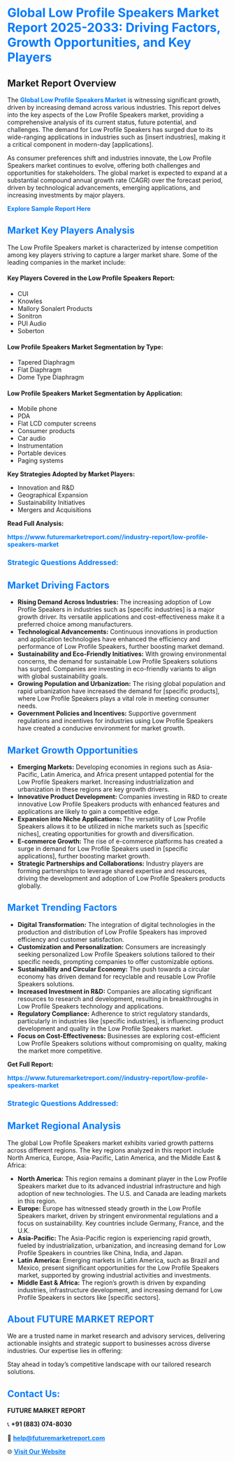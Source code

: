 <h1 style="color: #007BFF;">Global Low Profile Speakers Market Report 2025-2033: Driving Factors, Growth Opportunities, and Key Players</h1>

<section id="overview">
<h2>Market Report Overview</h2>
<p>The <a href="https://www.futuremarketreport.com//industry-report/low-profile-speakers-market" style="color: #007BFF; text-decoration: none;"><strong>Global Low Profile Speakers Market</strong></a> is witnessing significant growth, driven by increasing demand across various industries. This report delves into the key aspects of the Low Profile Speakers market, providing a comprehensive analysis of its current status, future potential, and challenges. The demand for Low Profile Speakers has surged due to its wide-ranging applications in industries such as [insert industries], making it a critical component in modern-day [applications].</p>
<p>As consumer preferences shift and industries innovate, the Low Profile Speakers market continues to evolve, offering both challenges and opportunities for stakeholders. The global market is expected to expand at a substantial compound annual growth rate (CAGR) over the forecast period, driven by technological advancements, emerging applications, and increasing investments by major players.</p>
</section>

<section id="overview">
<p><a href="https://www.futuremarketreport.com//request-sample/reportId=52740" style="color: #007BFF; text-decoration: none;"><strong>Explore Sample Report Here</strong></a></p>
</section>

<section id="key-players">
<h2 style="color: #007BFF;">Market Key Players Analysis</h2>
<p>The Low Profile Speakers market is characterized by intense competition among key players striving to capture a larger market share. Some of the leading companies in the market include:</p>
<h4>Key Players Covered in the Low Profile Speakers Report:</h4>
<ul><li>CUI</li><li>Knowles</li><li>Mallory Sonalert Products</li><li>Sonitron</li><li>PUI Audio</li><li>Soberton</li></ul>
<h4>Low Profile Speakers Market Segmentation by Type:</h4>
<ul><li>Tapered Diaphragm</li><li>Flat Diaphragm</li><li>Dome Type Diaphragm</li></ul>

<h4>Low Profile Speakers Market Segmentation by Application:</h4>
<ul><li>Mobile phone</li><li>PDA</li><li>Flat LCD computer screens</li><li>Consumer products</li><li>Car audio</li><li>Instrumentation</li><li>Portable devices</li><li>Paging systems</li></ul>
<p><strong>Key Strategies Adopted by Market Players:</strong></p>
<ul>
<li>Innovation and R&D</li>
<li>Geographical Expansion</li>
<li>Sustainability Initiatives</li>
<li>Mergers and Acquisitions</li>
</ul>
</section>

<section>
<p><strong>Read Full Analysis: </strong></p><a href="https://www.futuremarketreport.com//industry-report/low-profile-speakers-market" style="color: #007BFF; text-decoration: none;"><strong>https://www.futuremarketreport.com//industry-report/low-profile-speakers-market</strong></a>
<h3 style="color: #007BFF;">Strategic Questions Addressed:</h3>
</section>

<section id="driving-factors">
<h2 style="color: #007BFF;">Market Driving Factors</h2>
<ul>
<li><strong>Rising Demand Across Industries:</strong> The increasing adoption of Low Profile Speakers in industries such as [specific industries] is a major growth driver. Its versatile applications and cost-effectiveness make it a preferred choice among manufacturers.</li>
<li><strong>Technological Advancements:</strong> Continuous innovations in production and application technologies have enhanced the efficiency and performance of Low Profile Speakers, further boosting market demand.</li>
<li><strong>Sustainability and Eco-Friendly Initiatives:</strong> With growing environmental concerns, the demand for sustainable Low Profile Speakers solutions has surged. Companies are investing in eco-friendly variants to align with global sustainability goals.</li>
<li><strong>Growing Population and Urbanization:</strong> The rising global population and rapid urbanization have increased the demand for [specific products], where Low Profile Speakers plays a vital role in meeting consumer needs.</li>
<li><strong>Government Policies and Incentives:</strong> Supportive government regulations and incentives for industries using Low Profile Speakers have created a conducive environment for market growth.</li>
</ul>
</section>

<section id="growth-opportunities">
<h2 style="color: #007BFF;">Market Growth Opportunities</h2>
<ul>
<li><strong>Emerging Markets:</strong> Developing economies in regions such as Asia-Pacific, Latin America, and Africa present untapped potential for the Low Profile Speakers market. Increasing industrialization and urbanization in these regions are key growth drivers.</li>
<li><strong>Innovative Product Development:</strong> Companies investing in R&D to create innovative Low Profile Speakers products with enhanced features and applications are likely to gain a competitive edge.</li>
<li><strong>Expansion into Niche Applications:</strong> The versatility of Low Profile Speakers allows it to be utilized in niche markets such as [specific niches], creating opportunities for growth and diversification.</li>
<li><strong>E-commerce Growth:</strong> The rise of e-commerce platforms has created a surge in demand for Low Profile Speakers used in [specific applications], further boosting market growth.</li>
<li><strong>Strategic Partnerships and Collaborations:</strong> Industry players are forming partnerships to leverage shared expertise and resources, driving the development and adoption of Low Profile Speakers products globally.</li>
</ul>
</section>

<section id="trending-factors">
<h2 style="color: #007BFF;">Market Trending Factors</h2>
<ul>
<li><strong>Digital Transformation:</strong> The integration of digital technologies in the production and distribution of Low Profile Speakers has improved efficiency and customer satisfaction.</li>
<li><strong>Customization and Personalization:</strong> Consumers are increasingly seeking personalized Low Profile Speakers solutions tailored to their specific needs, prompting companies to offer customizable options.</li>
<li><strong>Sustainability and Circular Economy:</strong> The push towards a circular economy has driven demand for recyclable and reusable Low Profile Speakers solutions.</li>
<li><strong>Increased Investment in R&D:</strong> Companies are allocating significant resources to research and development, resulting in breakthroughs in Low Profile Speakers technology and applications.</li>
<li><strong>Regulatory Compliance:</strong> Adherence to strict regulatory standards, particularly in industries like [specific industries], is influencing product development and quality in the Low Profile Speakers market.</li>
<li><strong>Focus on Cost-Effectiveness:</strong> Businesses are exploring cost-efficient Low Profile Speakers solutions without compromising on quality, making the market more competitive.</li>
</ul>
</section>

<section>
<p><strong>Get Full Report: </strong></p><a href="https://www.futuremarketreport.com//industry-report/low-profile-speakers-market" style="color: #007BFF; text-decoration: none;"><strong>https://www.futuremarketreport.com//industry-report/low-profile-speakers-market</strong></a>
<h3 style="color: #007BFF;">Strategic Questions Addressed:</h3>
</section>


<section id="regional-analysis">
<h2 style="color: #007BFF;">Market Regional Analysis</h2>
<p>The global Low Profile Speakers market exhibits varied growth patterns across different regions. The key regions analyzed in this report include North America, Europe, Asia-Pacific, Latin America, and the Middle East & Africa:</p>
<ul>
<li><strong>North America:</strong> This region remains a dominant player in the Low Profile Speakers market due to its advanced industrial infrastructure and high adoption of new technologies. The U.S. and Canada are leading markets in this region.</li>
<li><strong>Europe:</strong> Europe has witnessed steady growth in the Low Profile Speakers market, driven by stringent environmental regulations and a focus on sustainability. Key countries include Germany, France, and the U.K.</li>
<li><strong>Asia-Pacific:</strong> The Asia-Pacific region is experiencing rapid growth, fueled by industrialization, urbanization, and increasing demand for Low Profile Speakers in countries like China, India, and Japan.</li>
<li><strong>Latin America:</strong> Emerging markets in Latin America, such as Brazil and Mexico, present significant opportunities for the Low Profile Speakers market, supported by growing industrial activities and investments.</li>
<li><strong>Middle East & Africa:</strong> The region’s growth is driven by expanding industries, infrastructure development, and increasing demand for Low Profile Speakers in sectors like [specific sectors].</li>
</ul>
</section>

<footer>
<h2 style="color: #007BFF;">About FUTURE MARKET REPORT</h2>
<p>We are a trusted name in market research and advisory services, delivering actionable insights and strategic support to businesses across diverse industries. Our expertise lies in offering:</p>

<p>Stay ahead in today’s competitive landscape with our tailored research solutions.</p>

<h2 style="color: #007BFF;">Contact Us:</h2>
<p><strong>FUTURE MARKET REPORT</strong></p>
<p>📞 <strong>+91 (883) 074-8030</strong></p>
<p>📧 <strong><a href="mailto:help@futuremarketreport.com" style="color: #007BFF;">help@futuremarketreport.com</a></strong></p>
<p>🌐 <strong><a href="https://www.futuremarketreport.com/" style="color: #007BFF;">Visit Our Website</a></strong></p>
</footer>